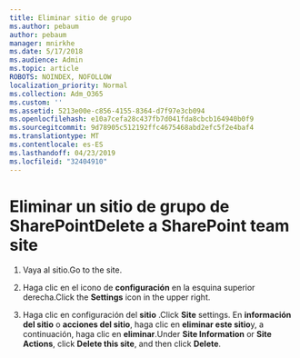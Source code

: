 ```yaml
---
title: Eliminar sitio de grupo
ms.author: pebaum
author: pebaum
manager: mnirkhe
ms.date: 5/17/2018
ms.audience: Admin
ms.topic: article
ROBOTS: NOINDEX, NOFOLLOW
localization_priority: Normal
ms.collection: Adm_O365
ms.custom: ''
ms.assetid: 5213e00e-c856-4155-8364-d7f97e3cb094
ms.openlocfilehash: e10a7cefa28c437fb7d041fda8cbcb164940b0f9
ms.sourcegitcommit: 9d78905c512192ffc4675468abd2efc5f2e4baf4
ms.translationtype: MT
ms.contentlocale: es-ES
ms.lasthandoff: 04/23/2019
ms.locfileid: "32404910"
---
```

# <a name="delete-a-sharepoint-team-site"></a><span data-ttu-id="44036-102">Eliminar un sitio de grupo de SharePoint</span><span class="sxs-lookup"><span data-stu-id="44036-102">Delete a SharePoint team site</span></span>

1. <span data-ttu-id="44036-103">Vaya al sitio.</span><span class="sxs-lookup"><span data-stu-id="44036-103">Go to the site.</span></span>
    
2. <span data-ttu-id="44036-104">Haga clic en el icono de **configuración** en la esquina superior derecha.</span><span class="sxs-lookup"><span data-stu-id="44036-104">Click the **Settings** icon in the upper right.</span></span> 
    
3. <span data-ttu-id="44036-105">Haga clic en configuración del **sitio** .</span><span class="sxs-lookup"><span data-stu-id="44036-105">Click **Site** settings.</span></span> <span data-ttu-id="44036-106">En **información del sitio** o **acciones del sitio**, haga clic en **eliminar este sitio**y, a continuación, haga clic en **eliminar**.</span><span class="sxs-lookup"><span data-stu-id="44036-106">Under **Site Information** or **Site Actions**, click **Delete this site**, and then click **Delete**.</span></span>
    

